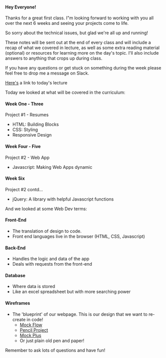 #### Hey Everyone!

Thanks for a great first class. I"m looking forward to working with you all over the next 6 weeks and seeing your projects come to life.

So sorry about the technical issues, but glad we're all up and running!

These notes will be sent out at the end of every class and will include a recap of what we covered in lecture, as well as some extra reading material (optional) or resources for learning more on the day's topic. I'll also include answers to anything that crops up during class.

If you have any questions or get stuck on something during the week please feel free to drop me a message on Slack.

[Here's](https://youtu.be/L-evP_kxyN0) a link to today's lecture

Today we looked at what will be covered in the curriculum:

#### Week One - Three

Project #1 - Resumes

- HTML: Building Blocks
- CSS: Styling
- Responsive Design

#### Week Four - Five

Project #2 - Web App

- Javascript: Making Web Apps dynamic

#### Week Six

Project #2 contd...

- jQuery: A library with helpful Javascript functions

And we looked at some Web Dev terms:

#### Front-End

- The translation of design to code.
- Front end languages live in the browser (HTML, CSS, Javascript)

#### Back-End

- Handles the logic and data of the app
- Deals with requests from the front-end

#### Database

- Where data is stored
- Like an excel spreadsheet but with more searching power

#### Wireframes

- The 'blueprint' of our webpage. This is our design that we want to re-create in code!
  - [Mock Flow](mockflow.com)
  - [Pencil Project](https://pencil.evolus.vn/)
  - [Mock Plus](https://www.mockplus.com/?r=trista)
  - Or just plain old pen and paper!

Remember to ask lots of questions and have fun!
